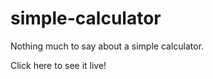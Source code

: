 # simple-calculator

Nothing much to say about a simple calculator. 

Click <a src='https://dyl-kh.github.io/simple-calculator/'>here</a> to see it live!